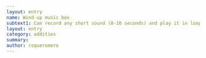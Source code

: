 ```yaml
---
layout: entry 
name: Wind-up music box
subtext1: Can record any short sound (8-10 seconds) and play it in loop for as long as its winding key rolls. .
layout: entry
category: oddities
summary: 
author: roqueromero
---
```

